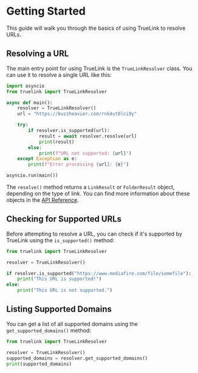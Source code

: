 # Getting Started

This guide will walk you through the basics of using TrueLink to resolve URLs.

## Resolving a URL

The main entry point for using TrueLink is the `TrueLinkResolver` class. You can use it to resolve a single URL like this:

```python linenums="1"
import asyncio
from truelink import TrueLinkResolver

async def main():
    resolver = TrueLinkResolver()
    url = "https://buzzheavier.com/rnk4ut0lci9y"

    try:
        if resolver.is_supported(url):
            result = await resolver.resolve(url)
            print(result)
        else:
            print(f"URL not supported: {url}")
    except Exception as e:
        print(f"Error processing {url}: {e}")

asyncio.run(main())
```

The `resolve()` method returns a `LinkResult` or `FolderResult` object, depending on the type of link. You can find more information about these objects in the [API Reference](../api-reference/core.md).

## Checking for Supported URLs

Before attempting to resolve a URL, you can check if it's supported by TrueLink using the `is_supported()` method:

```python linenums="1"
from truelink import TrueLinkResolver

resolver = TrueLinkResolver()

if resolver.is_supported("https://www.mediafire.com/file/somefile"):
    print("This URL is supported!")
else:
    print("This URL is not supported.")
```

## Listing Supported Domains

You can get a list of all supported domains using the `get_supported_domains()` method:

```python linenums="1"
from truelink import TrueLinkResolver

resolver = TrueLinkResolver()
supported_domains = resolver.get_supported_domains()
print(supported_domains)
```
